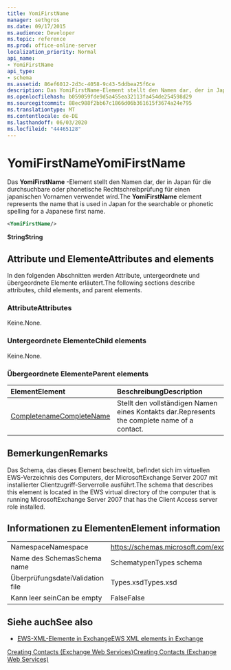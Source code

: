 ```yaml
---
title: YomiFirstName
manager: sethgros
ms.date: 09/17/2015
ms.audience: Developer
ms.topic: reference
ms.prod: office-online-server
localization_priority: Normal
api_name:
- YomiFirstName
api_type:
- schema
ms.assetid: 86ef6012-2d3c-4058-9c43-5ddbea25f6ce
description: Das YomiFirstName-Element stellt den Namen dar, der in Japan für die durchsuchbare oder phonetische Rechtschreibprüfung für einen japanischen Vornamen verwendet wird.
ms.openlocfilehash: b059059fde9d5a455ea32113fa454de254598d29
ms.sourcegitcommit: 88ec988f2bb67c1866d06b361615f3674a24e795
ms.translationtype: MT
ms.contentlocale: de-DE
ms.lasthandoff: 06/03/2020
ms.locfileid: "44465128"
---
```

# <a name="yomifirstname"></a><span data-ttu-id="c44e5-103">YomiFirstName</span><span class="sxs-lookup"><span data-stu-id="c44e5-103">YomiFirstName</span></span>

<span data-ttu-id="c44e5-104">Das **YomiFirstName** -Element stellt den Namen dar, der in Japan für die durchsuchbare oder phonetische Rechtschreibprüfung für einen japanischen Vornamen verwendet wird.</span><span class="sxs-lookup"><span data-stu-id="c44e5-104">The **YomiFirstName** element represents the name that is used in Japan for the searchable or phonetic spelling for a Japanese first name.</span></span> 
  
```xml
<YomiFirstName/>
```

 <span data-ttu-id="c44e5-105">**String**</span><span class="sxs-lookup"><span data-stu-id="c44e5-105">**String**</span></span>
## <a name="attributes-and-elements"></a><span data-ttu-id="c44e5-106">Attribute und Elemente</span><span class="sxs-lookup"><span data-stu-id="c44e5-106">Attributes and elements</span></span>

<span data-ttu-id="c44e5-107">In den folgenden Abschnitten werden Attribute, untergeordnete und übergeordnete Elemente erläutert.</span><span class="sxs-lookup"><span data-stu-id="c44e5-107">The following sections describe attributes, child elements, and parent elements.</span></span>
  
### <a name="attributes"></a><span data-ttu-id="c44e5-108">Attribute</span><span class="sxs-lookup"><span data-stu-id="c44e5-108">Attributes</span></span>

<span data-ttu-id="c44e5-109">Keine.</span><span class="sxs-lookup"><span data-stu-id="c44e5-109">None.</span></span>
  
### <a name="child-elements"></a><span data-ttu-id="c44e5-110">Untergeordnete Elemente</span><span class="sxs-lookup"><span data-stu-id="c44e5-110">Child elements</span></span>

<span data-ttu-id="c44e5-111">Keine.</span><span class="sxs-lookup"><span data-stu-id="c44e5-111">None.</span></span>
  
### <a name="parent-elements"></a><span data-ttu-id="c44e5-112">Übergeordnete Elemente</span><span class="sxs-lookup"><span data-stu-id="c44e5-112">Parent elements</span></span>

|<span data-ttu-id="c44e5-113">**Element**</span><span class="sxs-lookup"><span data-stu-id="c44e5-113">**Element**</span></span>|<span data-ttu-id="c44e5-114">**Beschreibung**</span><span class="sxs-lookup"><span data-stu-id="c44e5-114">**Description**</span></span>|
|:-----|:-----|
|[<span data-ttu-id="c44e5-115">Completename</span><span class="sxs-lookup"><span data-stu-id="c44e5-115">CompleteName</span></span>](completename.md) <br/> |<span data-ttu-id="c44e5-116">Stellt den vollständigen Namen eines Kontakts dar.</span><span class="sxs-lookup"><span data-stu-id="c44e5-116">Represents the complete name of a contact.</span></span>  <br/> |
   
## <a name="remarks"></a><span data-ttu-id="c44e5-117">Bemerkungen</span><span class="sxs-lookup"><span data-stu-id="c44e5-117">Remarks</span></span>

<span data-ttu-id="c44e5-118">Das Schema, das dieses Element beschreibt, befindet sich im virtuellen EWS-Verzeichnis des Computers, der MicrosoftExchange Server 2007 mit installierter Clientzugriff-Serverrolle ausführt.</span><span class="sxs-lookup"><span data-stu-id="c44e5-118">The schema that describes this element is located in the EWS virtual directory of the computer that is running MicrosoftExchange Server 2007 that has the Client Access server role installed.</span></span>
  
## <a name="element-information"></a><span data-ttu-id="c44e5-119">Informationen zu Elementen</span><span class="sxs-lookup"><span data-stu-id="c44e5-119">Element information</span></span>

|||
|:-----|:-----|
|<span data-ttu-id="c44e5-120">Namespace</span><span class="sxs-lookup"><span data-stu-id="c44e5-120">Namespace</span></span>  <br/> |https://schemas.microsoft.com/exchange/services/2006/types  <br/> |
|<span data-ttu-id="c44e5-121">Name des Schemas</span><span class="sxs-lookup"><span data-stu-id="c44e5-121">Schema name</span></span>  <br/> |<span data-ttu-id="c44e5-122">Schematypen</span><span class="sxs-lookup"><span data-stu-id="c44e5-122">Types schema</span></span>  <br/> |
|<span data-ttu-id="c44e5-123">Überprüfungsdatei</span><span class="sxs-lookup"><span data-stu-id="c44e5-123">Validation file</span></span>  <br/> |<span data-ttu-id="c44e5-124">Types.xsd</span><span class="sxs-lookup"><span data-stu-id="c44e5-124">Types.xsd</span></span>  <br/> |
|<span data-ttu-id="c44e5-125">Kann leer sein</span><span class="sxs-lookup"><span data-stu-id="c44e5-125">Can be empty</span></span>  <br/> |<span data-ttu-id="c44e5-126">False</span><span class="sxs-lookup"><span data-stu-id="c44e5-126">False</span></span>  <br/> |
   
## <a name="see-also"></a><span data-ttu-id="c44e5-127">Siehe auch</span><span class="sxs-lookup"><span data-stu-id="c44e5-127">See also</span></span>



- [<span data-ttu-id="c44e5-128">EWS-XML-Elemente in Exchange</span><span class="sxs-lookup"><span data-stu-id="c44e5-128">EWS XML elements in Exchange</span></span>](ews-xml-elements-in-exchange.md)


[<span data-ttu-id="c44e5-129">Creating Contacts (Exchange Web Services)</span><span class="sxs-lookup"><span data-stu-id="c44e5-129">Creating Contacts (Exchange Web Services)</span></span>](https://msdn.microsoft.com/library/4845917e-70d1-481c-bbd7-011ec6571789%28Office.15%29.aspx)

